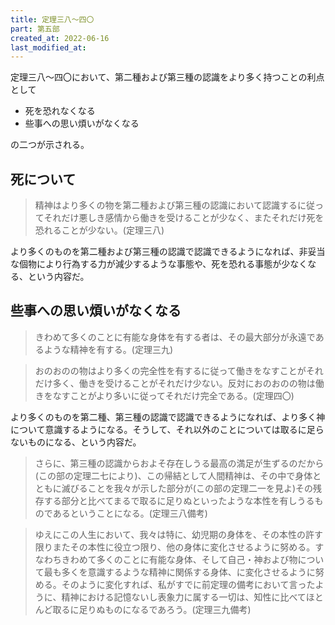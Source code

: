 ```yaml
---
title: 定理三八～四〇
part: 第五部
created_at: 2022-06-16
last_modified_at: 
---
```


定理三八～四〇において、第二種および第三種の認識をより多く持つことの利点として

- 死を恐れなくなる
- 些事への思い煩いがなくなる

の二つが示される。

## 死について

>精神はより多くの物を第二種および第三種の認識において認識するに従ってそれだけ悪しき感情から働きを受けることが少なく、またそれだけ死を恐れることが少ない。(定理三八)

より多くのものを第二種および第三種の認識で認識できるようになれば、非妥当な個物により行為する力が減少するような事態や、死を恐れる事態が少なくなる、という内容だ。

## 些事への思い煩いがなくなる

>きわめて多くのことに有能な身体を有する者は、その最大部分が永遠であるような精神を有する。(定理三九)

>おのおのの物はより多くの完全性を有するに従って働きをなすことがそれだけ多く、働きを受けることがそれだけ少ない。反対におのおのの物は働きをなすことがより多いに従ってそれだけ完全である。(定理四〇)

より多くのものを第二種、第三種の認識で認識できるようになれば、より多く神について意識するようになる。そうして、それ以外のことについては取るに足らないものになる、という内容だ。

>さらに、第三種の認識からおよそ存在しうる最高の満足が生ずるのだから(この部の定理二七により)、この帰結として人間精神は、その中で身体とともに滅びることを我々が示した部分が(この部の定理二一を見よ)その残存する部分と比べてまるで取るに足りぬといったような本性を有しうるものであるということになる。(定理三八備考)

>ゆえにこの人生において、我々は特に、幼児期の身体を、その本性の許す限りまたその本性に役立つ限り、他の身体に変化させるように努める。すなわちきわめて多くのことに有能な身体、そして自己・神および物について最も多くを意識するような精神に関係する身体、に変化させるように努める。そのように変化すれば、私がすでに前定理の備考において言ったように、精神における記憶ないし表象力に属する一切は、知性に比べてほとんど取るに足りぬものになるであろう。(定理三九備考)
